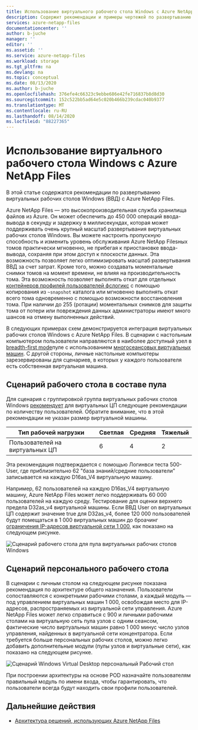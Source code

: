 ```yaml
---
title: Использование виртуального рабочего стола Windows с Azure NetApp Files | Документация Майкрософт
description: Содержит рекомендации и примеры чертежей по развертыванию виртуальных рабочих столов Windows с Azure NetApp Files.
services: azure-netapp-files
documentationcenter: ''
author: b-juche
manager: ''
editor: ''
ms.assetid: ''
ms.service: azure-netapp-files
ms.workload: storage
ms.tgt_pltfrm: na
ms.devlang: na
ms.topic: conceptual
ms.date: 08/13/2020
ms.author: b-juche
ms.openlocfilehash: 376efe4c66323c9ebbe686e42fe716837b8d8d30
ms.sourcegitcommit: 152c522bb5ad64e5c020b466b239cdac040b9377
ms.translationtype: MT
ms.contentlocale: ru-RU
ms.lasthandoff: 08/14/2020
ms.locfileid: "88227365"
---
```

# <a name="using-windows-virtual-desktop-with-azure-netapp-files"></a>Использование виртуального рабочего стола Windows с Azure NetApp Files

В этой статье содержатся рекомендации по развертыванию виртуальных рабочих столов Windows (ВВД) с Azure NetApp Files.

Azure NetApp Files — это высокопроизводительная служба хранилища файлов из Azure. Он может обеспечить до 450 000 операций ввода-вывода в секунду и задержку в миллисекундах, которая может поддерживать очень крупный масштаб развертывания виртуальных рабочих столов Windows. Вы можете настроить пропускную способность и изменить уровень обслуживания Azure NetApp Filesных томов практически мгновенно, не прибегая к приостановке ввода-вывода, сохраняя при этом доступ к плоскости данных. Эта возможность позволяет легко оптимизировать масштаб развертывания ВВД за счет затрат. Кроме того, можно создавать моментальные снимки томов на момент времени, не влияя на производительность тома. Эта возможность позволяет выполнять откат для отдельных [контейнеров профилей пользователей фслогикс](https://docs.microsoft.com/azure/virtual-desktop/store-fslogix-profile) с помощью копирования из `~snapshot` каталога или мгновенно выполнять откат всего тома одновременно с помощью возможности восстановления тома.  При наличии до 255 (ротации) моментальных снимков для защиты тома от потери или повреждения данных администраторы имеют много шансов на отмену выполненных действий.

В следующих примерах схем демонстрируется интеграция виртуальных рабочих столов Windows с Azure NetApp Files. В сценарии с настольным компьютером пользователи направляются в наиболее доступный узел в [breadth-first mode](https://docs.microsoft.com/azure/virtual-desktop/host-pool-load-balancing#breadth-first-load-balancing-method)пуле с использованием [многосеансовых виртуальных машин](https://docs.microsoft.com/azure/virtual-desktop/windows-10-multisession-faq#what-is-windows-10-enterprise-multi-session). С другой стороны, личные настольные компьютеры зарезервированы для сценариев, в которых у каждого пользователя есть собственная виртуальная машина.

## <a name="pooled-desktop-scenario"></a>Сценарий рабочего стола в составе пула

Для сценария с группировкой группа виртуальных рабочих столов Windows [рекомендует](https://docs.microsoft.com/windows-server/remote/remote-desktop-services/virtual-machine-recs#multi-session-recommendations) для виртуальных ЦП следующие рекомендации по количеству пользователей. Обратите внимание, что в этой рекомендации не указан размер виртуальной машины.

|     Тип рабочей нагрузки     |     Светлая    |     Средняя    |     Тяжелый    |
|-----------------------|--------------|---------------|--------------|
|     Пользователей на виртуальных ЦП    |     6        |     4         |     2        |


Эта рекомендация подтверждается с помощью Логинвси теста 500-User, где приблизительно 62 "база знаний/средние пользователи" записывается на каждую D16as_V4 виртуальную машину. 

Например, 62 пользователей на каждую D16as_V4 виртуальную машину, Azure NetApp Files может легко поддерживать 60 000 пользователей на каждую среду. Тестирование для оценки верхнего предела D32as_v4 виртуальной машины. Если ВВД User on виртуальных ЦП содержит значение true для D32as_v4, более 120 000 пользователей будут помещаться в 1 000 виртуальных машин до броачинг [ограничения IP-адресов виртуальной сети 1 000](https://docs.microsoft.com/azure/azure-netapp-files/azure-netapp-files-network-topologies), как показано на следующем рисунке.  

![Сценарий рабочего стола для пула виртуальных рабочих столов Windows](../media/azure-netapp-files/solutions-pooled-desktop-scenario.png)   

## <a name="personal-desktop-scenario"></a>Сценарий персонального рабочего стола 

В сценарии с личным столом на следующем рисунке показана рекомендация по архитектуре общего назначения. Пользователи сопоставляются с конкретными рабочими столами, а каждый модуль — под управлением виртуальных машин 1 000, освобождая место для IP-адресов, распространяемых из виртуальной сети управления. Azure NetApp Files может легко справиться с 900 и личными рабочими столами на виртуальную сеть пула узлов с одним сеансом, фактические число виртуальных машин равно 1 000 минус число узлов управления, найденных в виртуальной сети концентратора. Если требуется больше персональных рабочих столов, можно легко добавить дополнительные модули (пулы узлов и виртуальные сети), как показано на следующем рисунке. 

![Сценарий Windows Virtual Desktop персональный Рабочий стол](../media/azure-netapp-files/solutions-personal-desktop-scenario.png)  

При построении архитектуры на основе POD назначайте пользователям правильный модуль по имени входа, чтобы гарантировать, что пользователи всегда будут находить свои профили пользователей. 

## <a name="next-steps"></a>Дальнейшие действия

- [Архитектура решений, использующих Azure NetApp Files](azure-netapp-files-solution-architectures.md)
